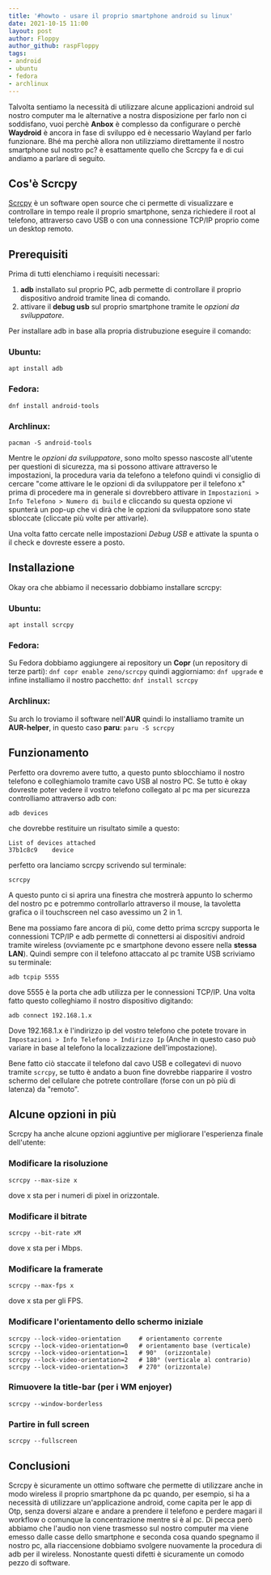 ```yaml
---
title: '#howto - usare il proprio smartphone android su linux' 
date: 2021-10-15 11:00
layout: post 
author: Floppy
author_github: raspFloppy 
tags: 
- android 
- ubuntu
- fedora
- archlinux
---
```


Talvolta sentiamo la necessità di utilizzare alcune applicazioni android sul nostro computer ma le alternative a nostra disposizione per farlo non ci soddisfano, vuoi perchè **Anbox** è complesso da configurare o perchè **Waydroid** è ancora in fase di sviluppo ed è necessario Wayland per farlo funzionare.
Bhé ma perchè allora non utilizziamo direttamente il nostro smartphone sul nostro pc? è esattamente quello che Scrcpy fa e di cui andiamo a parlare di seguito.


## Cos'è Scrcpy
[Scrcpy](https://github.com/Genymobile/scrcpy/) è un software open source che ci permette di visualizzare e controllare in tempo reale il proprio smartphone, senza richiedere il root al telefono, attraverso cavo USB o con una connessione TCP/IP proprio come un desktop remoto.

## Prerequisiti
Prima di tutti elenchiamo i requisiti necessari:
1. **adb** installato sul proprio PC, adb permette di controllare il proprio dispositivo android tramite linea di comando.
2. attivare il **debug usb** sul proprio smartphone tramite le *opzioni da sviluppatore*.

Per installare adb in base alla propria distrubuzione eseguire il comando:

### Ubuntu:
`apt install adb`

### Fedora:
`dnf install android-tools`

### Archlinux:
`pacman -S android-tools`



Mentre le *opzioni da sviluppatore*, sono molto spesso nascoste all'utente per questioni di sicurezza, ma si possono attivare attraverso le impostazioni, la procedura varia da telefono a telefono quindi vi consiglio di cercare "come attivare le le opzioni di da sviluppatore per il telefono x" prima di procedere ma in generale si dovrebbero attivare in `Impostazioni > Info Telefono > Numero di build` e cliccando su questa opzione vi spunterà un pop-up che vi dirà che le opzioni da sviluppatore sono state sbloccate (cliccate più volte per attivarle).

Una volta fatto cercate nelle impostazioni *Debug USB* e attivate la spunta o il check e dovreste essere a posto.


## Installazione
Okay ora che abbiamo il necessario dobbiamo installare scrcpy:

### Ubuntu:
`apt install scrcpy`

### Fedora:
Su Fedora dobbiamo aggiungere ai repository un **Copr** (un repository di terze parti):
`dnf copr enable zeno/scrcpy`
quindi aggiorniamo:
`dnf upgrade`
e infine installiamo il nostro pacchetto:
`dnf install scrcpy`

### Archlinux:
Su arch lo troviamo il software nell'**AUR** quindi lo installiamo tramite un **AUR-helper**, in questo caso **paru**:
`paru -S scrcpy`


## Funzionamento
Perfetto ora dovremo avere tutto, a questo punto sblocchiamo il nostro telefono e colleghiamolo tramite cavo USB al nostro PC.
Se tutto è okay dovreste poter vedere il vostro telefono collegato al pc ma per sicurezza controlliamo attraverso adb con:
```
adb devices
```
che dovrebbe restituire un risultato simile a questo:
``` 
List of devices attached
37b1c8c9	device
```

perfetto ora lanciamo scrcpy scrivendo sul terminale:
``` 
scrcpy
```

A questo punto ci si aprira una finestra che mostrerà appunto lo schermo del nostro pc e potremmo controllarlo attraverso il mouse, la tavoletta grafica o il touchscreen nel caso avessimo un 2 in 1.

Bene ma possiamo fare ancora di più, come detto prima scrcpy supporta le connessioni TCP/IP e adb permette di connettersi ai dispositivi android tramite wireless (ovviamente pc e smartphone devono essere nella **stessa LAN**).
Quindi sempre con il telefono attaccato al pc tramite USB scriviamo su terminale:
```
adb tcpip 5555
```
dove 5555 è la porta che adb utilizza per le connessioni TCP/IP.
Una volta fatto questo colleghiamo il nostro dispositivo digitando:
```
adb connect 192.168.1.x
```
Dove 192.168.1.x è l'indirizzo ip del vostro telefono che potete trovare in `Impostazioni > Info Telefono > Indirizzo Ip` (Anche in questo caso può variare in base al telefono la localizzazione dell'impostazione).

Bene fatto ciò staccate il telefono dal cavo USB e collegatevi di nuovo tramite `scrcpy`, se tutto è andato a buon fine dovrebbe riapparire il vostro schermo del cellulare che potrete controllare (forse con un pò più di latenza) da "remoto".


## Alcune opzioni in più

Scrcpy ha anche alcune opzioni aggiuntive per migliorare l'esperienza finale dell'utente:

### Modificare la risoluzione

```
scrcpy --max-size x
```

dove x sta per i numeri di pixel in orizzontale.

### Modificare il bitrate
```
scrcpy --bit-rate xM
```

dove x sta per i Mbps.

### Modificare la framerate
```
scrcpy --max-fps x
```
dove x sta per gli FPS.

### Modificare l'orientamento dello schermo iniziale
```
scrcpy --lock-video-orientation     # orientamento corrente
scrcpy --lock-video-orientation=0   # orientamento base (verticale)
scrcpy --lock-video-orientation=1   # 90°  (orizzontale)
scrcpy --lock-video-orientation=2   # 180° (verticale al contrario)
scrcpy --lock-video-orientation=3   # 270° (orizzontale)
```

### Rimuovere la title-bar (per i WM enjoyer)
```
scrcpy --window-borderless
```

### Partire in full screen
```
scrcpy --fullscreen
```


## Conclusioni
Scrcpy è sicuramente un ottimo software che permette di utilizzare anche in modo wireless il proprio smartphone da pc quando, per esempio, si ha a necessità di utilizzare un'applicazione android, come capita per le app di Otp, senza doversi alzare e andare a prendere il telefono e perdere magari il workflow o comunque la concentrazione mentre si è al pc.
Di pecca però abbiamo che l'audio non viene trasmesso sul nostro computer ma viene emesso dalle casse dello smartphone e seconda cosa quando spegnamo il nostro pc, alla riaccensione dobbiamo svolgere nuovamente la procedura di adb per il wireless.
Nonostante questi difetti è sicuramente un comodo pezzo di software.
